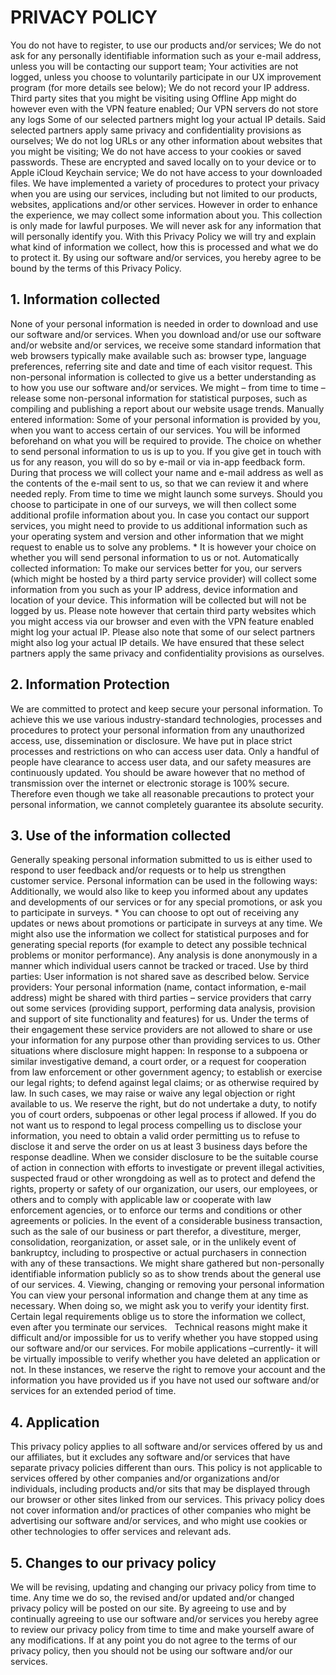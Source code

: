 # PRIVACY POLICY
You do not have to register, to use our products and/or services; We do not ask for any personally identifiable information such as your e-mail address, unless you will be contacting our support team; Your activities are not logged, unless you choose to voluntarily participate in our UX improvement program (for more details see below); We do not record your IP address. Third party sites that you might be visiting using Offline App might do however even with the VPN feature enabled; Our VPN servers do not store any logs Some of our selected partners might log your actual IP details. Said selected partners apply same privacy and confidentiality provisions as ourselves; We do not log URLs or any other information about websites that you might be visiting; We do not have access to your cookies or saved passwords. These are encrypted and saved locally on to your device or to Apple iCloud Keychain service; We do not have access to your downloaded files. We have implemented a variety of procedures to protect your privacy when you are using our services, including but not limited to our products, websites, applications and/or other services. However in order to enhance the experience, we may collect some information about you. This collection is only made for lawful purposes. We will never ask for any information that will personally identify you. With this Privacy Policy we will try and explain what kind of information we collect, how this is processed and what we do to protect it. By using our software and/or services, you hereby agree to be bound by the terms of this Privacy Policy.

## 1. Information collected
None of your personal information is needed in order to download and use our software and/or services. When you download and/or use our software and/or website and/or services, we receive some standard information that web browsers typically make available such as: browser type, language preferences, referring site and date and time of each visitor request. This non-personal information is collected to give us a better understanding as to how you use our software and/or services. We might – from time to time – release some non-personal information for statistical purposes, such as compiling and publishing a report about our website usage trends. Manually entered information: Some of your personal information is provided by you, when you want to access certain of our services. You will be informed beforehand on what you will be required to provide. The choice on whether to send personal information to us is up to you. If you give get in touch with us for any reason, you will do so by e-mail or via in-app feedback form. During that process we will collect your name and e-mail address as well as the contents of the e-mail sent to us, so that we can review it and where needed reply. From time to time we might launch some surveys. Should you choose to participate in one of our surveys, we will then collect some additional profile information about you. In case you contact our support services, you might need to provide to us additional information such as your operating system and version and other information that we might request to enable us to solve any problems. * It is however your choice on whether you will send personal information to us or not. Automatically collected information: To make our services better for you, our servers (which might be hosted by a third party service provider) will collect some information from you such as your IP address, device information and location of your device. This information will be collected but will not be logged by us. Please note however that certain third party websites which you might access via our browser and even with the VPN feature enabled might log your actual IP. Please also note that some of our select partners might also log your actual IP details. We have ensured that these select partners apply the same privacy and confidentiality provisions as ourselves.

## 2. Information Protection
We are committed to protect and keep secure your personal information. To achieve this we use various industry-standard technologies, processes and procedures to protect your personal information from any unauthorized access, use, dissemination or disclosure. We have put in place strict processes and restrictions on who can access user data. Only a handful of people have clearance to access user data, and our safety measures are continuously updated. You should be aware however that no method of transmission over the internet or electronic storage is 100% secure. Therefore even though we take all reasonable precautions to protect your personal information, we cannot completely guarantee its absolute security.

## 3. Use of the information collected
Generally speaking personal information submitted to us is either used to respond to user feedback and/or requests or to help us strengthen customer service. Personal information can be used in the following ways: Additionally, we would also like to keep you informed about any updates and developments of our services or for any special promotions, or ask you to participate in surveys. * You can choose to opt out of receiving any updates or news about promotions or participate in surveys at any time. We might also use the information we collect for statistical purposes and for generating special reports (for example to detect any possible technical problems or monitor performance). Any analysis is done anonymously in a manner which individual users cannot be tracked or traced. Use by third parties: User information is not shared save as described below. Service providers: Your personal information (name, contact information, e-mail address) might be shared with third parties – service providers that carry out some services (providing support, performing data analysis, provision and support of site functionality and features) for us. Under the terms of their engagement these service providers are not allowed to share or use your information for any purpose other than providing services to us. Other situations where disclosure might happen: In response to a subpoena or similar investigative demand, a court order, or a request for cooperation from law enforcement or other government agency; to establish or exercise our legal rights; to defend against legal claims; or as otherwise required by law. In such cases, we may raise or waive any legal objection or right available to us. We reserve the right, but do not undertake a duty, to notify you of court orders, subpoenas or other legal process if allowed. If you do not want us to respond to legal process compelling us to disclose your information, you need to obtain a valid order permitting us to refuse to disclose it and serve the order on us at least 3 business days before the response deadline. When we consider disclosure to be the suitable course of action in connection with efforts to investigate or prevent illegal activities, suspected fraud or other wrongdoing as well as to protect and defend the rights, property or safety of our organization, our users, our employees, or others and to comply with applicable law or cooperate with law enforcement agencies, or to enforce our terms and conditions or other agreements or policies. In the event of a considerable business transaction, such as the sale of our business or part therefor, a divestiture, merger, consolidation, reorganization, or asset sale, or in the unlikely event of bankruptcy, including to prospective or actual purchasers in connection with any of these transactions. We might share gathered but non-personally identifiable information publicly so as to show trends about the general use of our services. 4. Viewing, changing or removing your personal information You can view your personal information and change them at any time as necessary. When doing so, we might ask you to verify your identity first. Certain legal requirements oblige us to store the information we collect, even after you terminate our services.   Technical reasons might make it difficult and/or impossible for us to verify whether you have stopped using our software and/or our services. For mobile applications –currently- it will be virtually impossible to verify whether you have deleted an application or not. In these instances, we reserve the right to remove your account and the information you have provided us if you have not used our software and/or services for an extended period of time.  

## 4. Application
This privacy policy applies to all software and/or services offered by us and our affiliates, but it excludes any software and/or services that have separate privacy policies different than ours. This policy is not applicable to services offered by other companies and/or organizations and/or individuals, including products and/or sits that may be displayed through our browser or other sites linked from our services. This privacy policy does not cover information and/or practices of other companies who might be advertising our software and/or services, and who might use cookies or other technologies to offer services and relevant ads.

## 5. Changes to our privacy policy
We will be revising, updating and changing our privacy policy from time to time. Any time we do so, the revised and/or updated and/or changed privacy policy will be posted on our site. By agreeing to use and by continually agreeing to use our software and/or services you hereby agree to review our privacy policy from time to time and make yourself aware of any modifications. If at any point you do not agree to the terms of our privacy policy, then you should not be using our software and/or our services.
